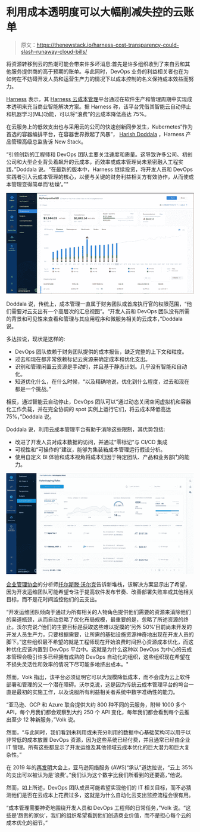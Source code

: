 # 利用成本透明度可以大幅削减失控的云账单

> 原文：<https://thenewstack.io/harness-cost-transparency-could-slash-runaway-cloud-bills/>

将资源转移到云的热潮可能会带来许多坏消息:首先是许多组织收到了来自云和其他服务提供商的高于预期的账单。与此同时，DevOps 业务的利益相关者也在为如何在不妨碍开发人员和运营生产力的情况下以成本控制的名义保持成本效益而努力。

[Harness](https://harness.io/products/continuous-integration?utm_content=inline-mention) 表示，其 [Harness 云成本管理](https://harness.io/blog/product-updates/intelligent-cloud-cost-management/)平台通过在软件生产和管理周期中实现成本透明来充当商业智能解决方案。据 Harness 称，该平台凭借其智能云自动停止和机器学习(ML)功能，可以将“浪费”的云成本降低高达 75%。

在云服务上的低效支出也与采用云的公司的快速创新同步发生，Kubernetes“作为首选的容器编排平台，在容器世界掀起了风暴”， [Harish Doddala](https://www.linkedin.com/in/harishdh) ，Harness 产品管理高级总监告诉 New Stack。

“引领创新的工程师和 DevOps 团队主要关注速度和质量。这导致许多公司、初创公司和大型企业背负着飙升的云成本，而效率或成本管理尚未紧密融入工程实践，”Doddala 说。“在最新的版本中，Harness 继续投资，将开发人员和 DevOps 实践者引入云成本管理的核心，以便与关键的财务利益相关方有效协作，从而使成本管理变得简单而‘枯燥’。”"

![](img/3c957028fb05b1f49d12018610630c60.png)

Doddala 说，传统上，成本管理一直属于财务团队或首席执行官的权限范围，“他们需要对云支出有一个高层次的汇总视图”。“开发人员和 DevOps 团队没有所需的背景和可见性来查看和管理与其应用程序和微服务相关的云成本，”Doddala 说。

多达拉说，现状是这样的:

*   DevOps 团队依赖于财务团队提供的成本报告，缺乏完整的上下文和粒度。
*   过去和现在都非常依赖标记云资源来确定成本和优化支出。
*   识别和管理闲置云资源是手动的，并且基于静态计划。几乎没有智能和自动化。
*   知道优化什么，在什么时候，“以及精确地说，优化到什么程度，过去和现在都是一个挑战。”

相反，通过智能云自动停止，DevOps 团队可以“通过动态关闭空闲虚拟机和容器化工作负载，并在完全协调的 spot 实例上运行它们，将云成本降低高达 75%，”Doddala 说。

Doddala 说，利用云成本管理平台有助于消除这些限制，其优势包括:

*   改进了开发人员对成本数据的访问，并通过“零标记”与 CI/CD 集成
*   可视性和“可操作的”建议，能够为集装箱成本管理运行假设分析。
*   使用自定义 BI 体验和成本视角将成本归因于特定团队、产品和业务部门的能力。

![](img/0518f8605e1b42155c0d3a75ca4f49a0.png)

[企业管理协会](https://www.enterprisemanagement.com/)的分析师[托尔斯滕·沃尔克](https://www.linkedin.com/in/torstenvolk)告诉新堆栈，该解决方案显示出了希望，因为开发运维团队可能希望专注于提高软件发布节奏、改善部署失败率或其他相关目标，而不是花时间监控他们的云支出。

“开发运维团队倾向于通过为所有相关的人物角色提供他们需要的资源来消除他们的渠道瓶颈，从而自动忽略了优化布局规模，最重要的是，忽略了所述资源的终止。沃尔克说:“他们的主要目标是获取这些难以捉摸的‘另外 50%’目前尚未开发的开发人员生产力，只要根据需要，让所需的基础设施资源神奇地出现在开发人员的脚下。”这些组织最不希望的就是工程师现在开始浪费时间担心资源成本优化，而这种优化应该内置到 DevOps 平台中。这就是为什么这种以 DevOps 为中心的云成本管理会吸引许多已经拥有成熟的 DevOps 自动化的组织，这些组织现在希望在不损失灵活性和效率的情况下尽可能多地挤出成本。"

然而，Volk 指出，该平台必须证明它可以大规模降低成本，而不会成为云上软件部署和管理的又一个潜在障碍。沃尔克说，这是因为传统云成本管理平台的垮台一直是最初的实施工作，以及说服所有利益相关者系统中数字准确性的能力。

“亚马逊、GCP 和 Azure 联合提供大约 800 种不同的云服务，附带 1000 多个 API，每个月我们都会观察到大约 250 个 API 变化，每年我们都会看到每个云推出至少 12 种新服务，”Volk 说。

然而，“与此同时，我们看到未利用或未充分利用的数据中心基础架构可以用于以非常低的成本放置 DevOps 资源，因为这些系统已经付费，并且通常已经由企业 IT 管理。所有这些都显示了开发运维及其他领域云成本优化的巨大潜力和巨大复杂性。”

在 2019 年的[再发明](https://reinvent.awsevents.com/)大会上，亚马逊网络服务 (AWS)“承认”道达拉说，“云上 35%的支出可以被认为是‘浪费’。”我们认为这个数字比我们所看到的还要高，”他说。

然而，如上所述，DevOps 团队成员可能希望实现他们的 IT 相关目标，而不必猜测他们是否在云成本上花费过多，这就是为什么自动化云支出监控流程会很有用。

“成本管理需要神奇地围绕开发人员和 DevOps 工程师的日常任务，”Volk 说。“这些是‘昂贵的家伙’，我们的组织希望看到他们创造商业价值，而不是担心每个云的成本优化的细节。”

<svg xmlns:xlink="http://www.w3.org/1999/xlink" viewBox="0 0 68 31" version="1.1"><title>Group</title> <desc>Created with Sketch.</desc></svg>